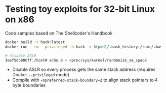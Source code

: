 # Testing toy exploits for 32-bit Linux on x86

Code samples based on The Shellcoder's Handbook

```bash
docker build -t hack:latest
docker run --rm --privileged -h hack -v $(pwd)/.bash_history:/root/.bash_history -v $(pwd):/host -it hack

# disable ASLR
3eef5db806ff:/host# echo 0 > /proc/sys/kernel/randomize_va_space
```

* Disable ASLR so every process gets the same stack address (requires Docker `--privileged` mode)
* Compile with `-mpreferred-stack-boundary=2` to align stack pointers to 4 byte boundaries
